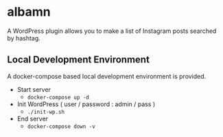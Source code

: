 # albamn

A WordPress plugin allows you to make a list of Instagram posts searched by hashtag.

## Local Development Environment

A docker-compose based local development environment is provided.

- Start server
    - `docker-compose up -d`
- Init WordPress ( user / password : admin / pass )
    - `./init-wp.sh`
- End server
    - `docker-compose down -v`
